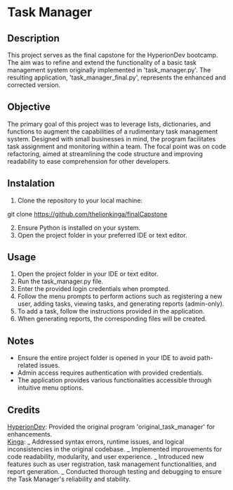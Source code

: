 # Task Manager
## Description
This project serves as the final capstone for the HyperionDev bootcamp. The aim was to refine and extend the functionality of a basic task management system originally implemented in 'task_manager.py'. The resulting application, 'task_manager_final.py', represents the enhanced and corrected version.

## Objective
The primary goal of this project was to leverage lists, dictionaries, and functions to augment the capabilities of a rudimentary task management system. Designed with small businesses in mind, the program facilitates task assignment and monitoring within a team. The focal point was on code refactoring, aimed at streamlining the code structure and improving readability to ease comprehension for other developers.


## Instalation 

1. Clone the repository to your local machine:

git clone https://github.com/thelionkinga/finalCapstone

2. Ensure Python is installed on your system.
3. Open the project folder in your preferred IDE or text editor.

## Usage

1. Open the project folder in your IDE or text editor.
2. Run the task_manager.py file.
3. Enter the provided login credentials when prompted.
4. Follow the menu prompts to perform actions such as registering a new user, adding tasks, viewing tasks, and generating reports (admin-only).
5. To add a task, follow the instructions provided in the application.
6. When generating reports, the corresponding files will be created.

## Notes

* Ensure the entire project folder is opened in your IDE to avoid path-related issues.
* Admin access requires authentication with provided credentials.
* The application provides various functionalities accessible through intuitive menu options.

## Credits

[HyperionDev](https://www.hyperiondev.com/): Provided the original program 'original_task_manager' for enhancements.<br>
[Kinga](https://github.com/thelionkinga):
_ Addressed syntax errors, runtime issues, and logical inconsistencies in the original codebase.
_ Implemented improvements for code readability, modularity, and user experience.
_ Introduced new features such as user registration, task management functionalities, and report generation.
_ Conducted thorough testing and debugging to ensure the Task Manager's reliability and stability.
